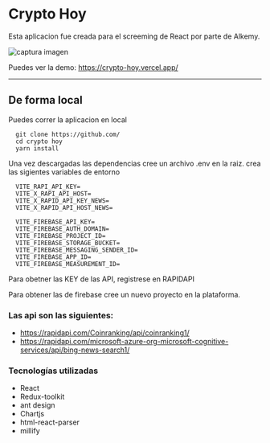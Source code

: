# Crypto Hoy

Esta aplicacion fue creada para el screeming de React por parte de Alkemy.

![captura imagen](https://res.cloudinary.com/da4bwtyqa/image/upload/v1666633107/Cryto%20hoy/captura-inicio_prlyv8.png)

Puedes ver la demo: <https://crypto-hoy.vercel.app/>

---

## De forma local

Puedes correr la aplicacion en local

```
  git clone https://github.com/
  cd crypto hoy
  yarn install
```

Una vez descargadas las dependencias cree un archivo .env en la raiz.
crea las sigientes variables de entorno

```
  VITE_RAPI_API_KEY=
  VITE_X_RAPI_API_HOST=
  VITE_X_RAPID_API_KEY_NEWS=
  VITE_X_RAPID_API_HOST_NEWS=

  VITE_FIREBASE_API_KEY=
  VITE_FIREBASE_AUTH_DOMAIN=
  VITE_FIREBASE_PROJECT_ID=
  VITE_FIREBASE_STORAGE_BUCKET=
  VITE_FIREBASE_MESSAGING_SENDER_ID=
  VITE_FIREBASE_APP_ID=
  VITE_FIREBASE_MEASUREMENT_ID=
```

Para obetner las KEY de las API, registrese en RAPIDAPI

Para obtener las de firebase cree un nuevo proyecto en la plataforma.

### Las api son las siguientes:

- https://rapidapi.com/Coinranking/api/coinranking1/
- https://rapidapi.com/microsoft-azure-org-microsoft-cognitive-services/api/bing-news-search1/

### Tecnologías utilizadas

- React
- Redux-toolkit
- ant design
- Chartjs
- html-react-parser
- millify
